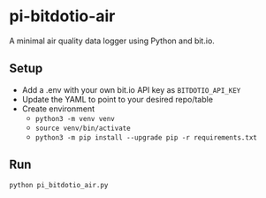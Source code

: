 # pi-bitdotio-air

A minimal air quality data logger using Python and bit.io.

## Setup

- Add a .env with your own bit.io API key as `BITDOTIO_API_KEY`
- Update the YAML to point to your desired repo/table
- Create environment
    - `python3 -m venv venv`<br>
    - `source venv/bin/activate`<br>
    - `python3 -m pip install --upgrade pip -r requirements.txt`<br>


## Run
`python pi_bitdotio_air.py`
